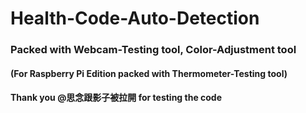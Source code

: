 # Health-Code-Auto-Detection
### Packed with Webcam-Testing tool, Color-Adjustment tool
#### (For Raspberry Pi Edition packed with Thermometer-Testing tool)
#### Thank you @思念跟影子被拉開 for testing the code

